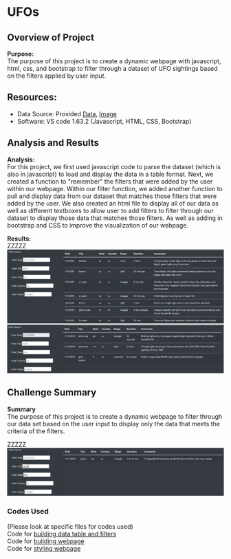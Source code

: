 # UFOs  

## Overview of Project  

**Purpose:**  
The purpose of this project is to create a dynamic webpage with javascript, html, css, and bootstrap to filter through a dataset of UFO sightings based on the filters applied by user input.  

## Resources:  
- Data Source: Provided [Data](https://github.com/tonywang3571/UFOs/blob/master/static/js/data.js), [Image](https://github.com/tonywang3571/UFOs/blob/master/static/images/nasa.jpg)
- Software: VS code 1.63.2 (Javascript, HTML, CSS, Bootstrap)

## Analysis and Results  

**Analysis:**  
For this project, we first used javascript code to parse the dataset (which is also in javascript) to load and display the data in a table format. Next, we created a function to "remember" the filters that were added by the user within our webpage. Within our filter function, we added another function to pull and display data from our dataset that matches those filters that were added by the user. We also created an html file to display all of our data as well as different textboxes to allow user to add filters to filter through our dataset to display those data that matches those filters. As well as adding in bootstrap and CSS to improve the visualization of our webpage.

**Results:**  
ZZZZZ
<img src="Resources/webpage1.PNG">  
<img src="Resources/webpage2.PNG">  

## Challenge Summary  

**Summary**  
The purpose of this project is to create a dynamic webpage to filter through our data set based on the user input to display only the data that meets the criteria of the filters.  

ZZZZZ<img src="Resources/webpage3.PNG">  

### Codes Used  
(Please look at specific files for codes used)   
Code for [building data table and filters](https://github.com/tonywang3571/UFOs/blob/master/static/js/app.js)  
Code for [building webpage](https://github.com/tonywang3571/UFOs/blob/master/index.html)  
Code for [styling webpage](https://github.com/tonywang3571/UFOs/blob/master/static/css/style.css)


